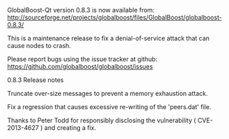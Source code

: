 GlobalBoost-Qt version 0.8.3 is now available from:
  http://sourceforge.net/projects/globalboost/files/GlobalBoost/globalboost-0.8.3/

This is a maintenance release to fix a denial-of-service attack that
can cause nodes to crash.

Please report bugs using the issue tracker at github:
  https://github.com/globalboost/globalboost/issues

0.8.3 Release notes

Truncate over-size messages to prevent a memory exhaustion attack.

Fix a regression that causes excessive re-writing of the 'peers.dat' file.


Thanks to Peter Todd for responsibly disclosing the vulnerability
( CVE-2013-4627 ) and creating a fix.

